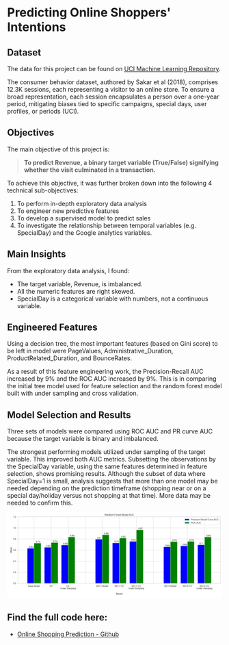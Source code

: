 # Predicting Online Shoppers' Intentions

## Dataset

The data for this project can be found on [UCI Machine Learning Repository](https://www.kaggle.com/datasets/tangodelta/api-access-behaviour-anomaly-dataset/data).

The consumer behavior dataset, authored by Sakar et al (2018), comprises 12.3K sessions, each representing a visitor to an online store. To ensure a broad representation, each session encapsulates a person over a one-year period, mitigating biases tied to specific campaigns, special days, user profiles, or periods (UCI).

## Objectives

The main objective of this project is:

> **To predict Revenue, a binary target variable (True/False) signifying whether the visit culminated in a transaction.**

To achieve this objective, it was further broken down into the following 4 technical sub-objectives:

1. To perform in-depth exploratory data analysis
2. To engineer new predictive features
3. To develop a supervised model to predict sales
4. To investigate the relationship between temporal variables (e.g. SpecialDay) and the Google analytics variables.

## Main Insights

From the exploratory data analysis, I found:

- The target variable, Revenue, is imbalanced.
- All the numeric features are right skewed.
- SpecialDay is a categorical variable with numbers, not a continuous variable.

## Engineered Features

Using a decision tree, the most important features (based on Gini score) to be left in model were PageValues, Administrative_Duration, ProductRelated_Duration, and BounceRates.

As a result of this feature engineering work, the Precision-Recall AUC increased by 9% and the ROC AUC increased by 9%. This is in comparing the initial tree model used for feature selection and the random forest model built with under sampling and cross validation.

## Model Selection and Results

Three sets of models were compared using ROC AUC and PR curve AUC because the target variable is binary and imbalanced.

The strongest performing models utilized under sampling of the target variable. This improved both AUC metrics. Subsetting the observations by the SpecialDay variable, using the same features determined in feature selection, shows promising results. Although the subset of data where SpecialDay=1 is small, analysis suggests that more than one model may be needed depending on the prediction timeframe (shopping near or on a special day/holiday versus not shopping at that time). More data may be needed to confirm this.

![ROC and PR curves](images/models_comparison.png)


## Find the full code here:

* [Online Shopping Prediction - Github](https://github.com/griffin-reichmuth/Portfolio-Online-Shopping)

